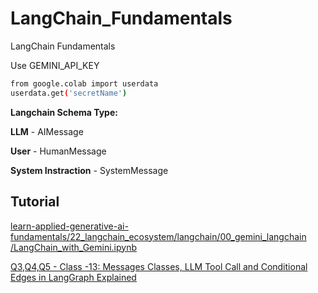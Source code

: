 # LangChain_Fundamentals
LangChain Fundamentals

Use GEMINI_API_KEY
```bash
from google.colab import userdata
userdata.get('secretName')
```
**Langchain Schema Type:**

**LLM** - AIMessage

**User** - HumanMessage

**System Instraction** - SystemMessage


## Tutorial


[learn-applied-generative-ai-fundamentals/22_langchain_ecosystem/langchain/00_gemini_langchain
/LangChain_with_Gemini.ipynb](https://github.com/panaversity/learn-applied-generative-ai-fundamentals/blob/main/22_langchain_ecosystem/langchain/00_gemini_langchain/LangChain_with_Gemini.ipynb)

[Q3,Q4,Q5 - Class -13: Messages Classes, LLM Tool Call and Conditional Edges in LangGraph Explained](https://www.youtube.com/watch?v=Rz4mD3KMBe8)

